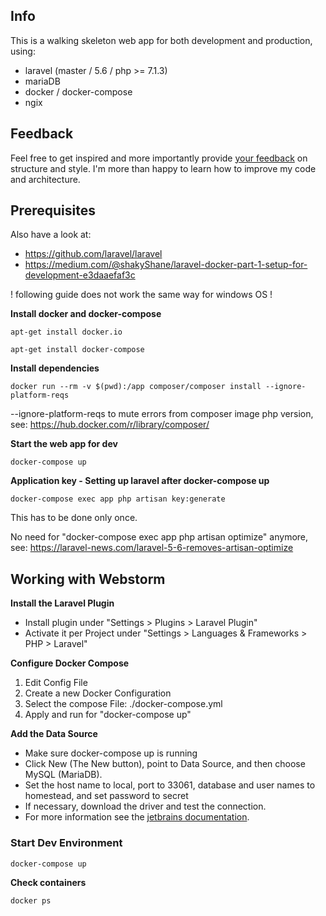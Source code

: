 ## Info
This is a walking skeleton web app for both development and production,
using:
- laravel (master / 5.6 / php >= 7.1.3)
- mariaDB
- docker / docker-compose
- ngix

## Feedback
Feel free to get inspired and more importantly provide [your feedback](https://github.com/andrelandgraf/laravel-docker/issues) on structure and style. I'm more than happy to learn how to improve my code and architecture.

## Prerequisites
Also have a look at:
- https://github.com/laravel/laravel
- https://medium.com/@shakyShane/laravel-docker-part-1-setup-for-development-e3daaefaf3c

! following guide does not work the same way for windows OS !

**Install docker and docker-compose**

```
apt-get install docker.io
```

```
apt-get install docker-compose
```

**Install dependencies**

```
docker run --rm -v $(pwd):/app composer/composer install --ignore-platform-reqs

```
--ignore-platform-reqs to mute errors from composer image php version, see: https://hub.docker.com/r/library/composer/

**Start the web app for dev**
 
```
docker-compose up
```

**Application key - Setting up laravel after docker-compose up**
 ```
docker-compose exec app php artisan key:generate

```
This has to be done only once. 

No need for "docker-compose exec app php artisan optimize" anymore, see: 
https://laravel-news.com/laravel-5-6-removes-artisan-optimize

## Working with Webstorm

**Install the Laravel Plugin**

- Install plugin under "Settings > Plugins > Laravel Plugin"
- Activate it per Project under "Settings > Languages & Frameworks > PHP > Laravel"

**Configure Docker Compose**

1. Edit Config File
2. Create a new Docker Configuration
3. Select the compose File: ./docker-compose.yml
4. Apply and run for "docker-compose up"

**Add the Data Source**

- Make sure docker-compose up is running
- Click New (The New button), point to Data Source, and then choose MySQL (MariaDB).
- Set the host name to local, port to 33061, database and user names to homestead, and set password to secret
- If necessary, download the driver and test the connection.
- For more information see the [jetbrains documentation](https://www.jetbrains.com/help/idea/running-a-dbms-image.html).


### Start Dev Environment

```
docker-compose up

```

**Check containers**

```
docker ps
```


